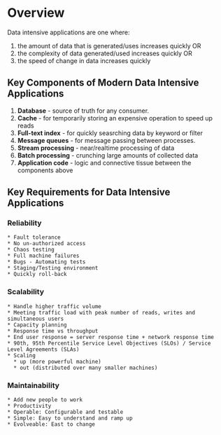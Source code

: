 # Overview

Data intensive applications are one where:

1. the amount of data that is generated/uses increases quickly OR
2. the complexity of data generated/used increases quickly OR
3. the speed of change in data increases quickly

## Key Components of Modern Data Intensive Applications

1. **Database** - source of truth for any consumer.
2. **Cache** - for temporarily storing an expensive operation to speed up reads
3. **Full-text index** - for quickly seasrching data by keyword or filter
4. **Message queues** - for message passing between processes.
5. **Stream processing** - near/realtime processing of data
6. **Batch processing** - crunching large amounts of collected data
7. **Application code** - logic and connective tissue between the components above

## Key Requirements for Data Intensive Applications

### Reliability

    * Fault tolerance
    * No un-authorized access
    * Chaos testing
    * Full machine failures
    * Bugs - Automating tests
    * Staging/Testing environment
    * Quickly roll-back

### Scalability

    * Handle higher traffic volume
    * Meeting traffic load with peak number of reads, writes and simultaneous users
    * Capacity planning
    * Response time vs throughput
    * End user response = server response time + network response time
    * 90th, 95th Percentile Service Level Objectives (SLOs) / Service Level Agreements (SLAs)
    * Scaling
      * up (more powerful machine)
      * out (distributed over many smaller machines)

### Maintainability

    * Add new people to work
    * Productivity
    * Operable: Configurable and testable
    * Simple: Easy to understand and ramp up
    * Evolveable: East to change